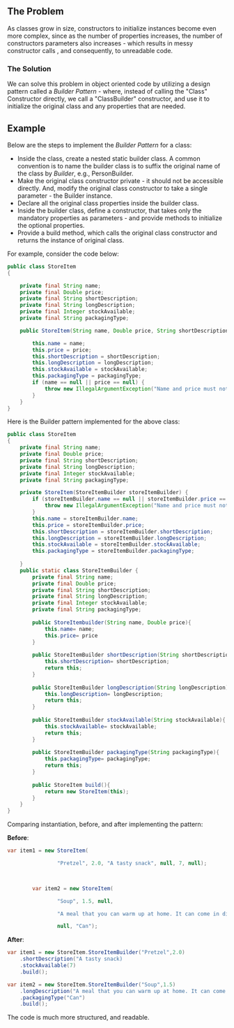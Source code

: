 ## The Problem

As classes grow in size, constructors to initialize instances become even more complex, since as the number of properties increases, the number of constructors parameters also increases - which results in messy constructor calls , and consequently, to unreadable code.

### The Solution

We can solve this problem in object oriented code by utilizing a design pattern called a *Builder Pattern* - where, instead of calling the "Class" Constructor directly, we call a "ClassBuilder" constructor, and use it to initialize the original class and any properties that are needed.

## Example

Below are the steps to implement the *Builder Pattern* for a class:
- Inside the class, create a nested static builder class. A common convention is to name the builder class is to suffix the original name of the class by *Builder*, e.g., PersonBuilder.
- Make the original class constructor private - it should not be accessible directly. And, modify the original class constructor to take a single parameter - the Builder instance.
- Declare all the original class properties inside the builder class.
- Inside the builder class, define a constructor, that takes only the mandatory properties as parameters - and provide methods to initialize the optional properties.
- Provide a build method, which calls the original class constructor and returns the instance of original class.

For example, consider the code below:

```Java
public class StoreItem
{

    private final String name;
    private final Double price;
    private final String shortDescription;
    private final String longDescription;
    private final Integer stockAvailable;
    private final String packagingType;

    public StoreItem(String name, Double price, String shortDescription, String longDescription, Integer stockAvailable, String packagingType) {

        this.name = name;
        this.price = price;
        this.shortDescription = shortDescription;
        this.longDescription = longDescription;
        this.stockAvailable = stockAvailable;
        this.packagingType = packagingType;
        if (name == null || price == null) {
            throw new IllegalArgumentException("Name and price must not be null");
        }
    }
}
```

Here is the Builder pattern implemented for the above class:

```Java
public class StoreItem
{
    private final String name;
    private final Double price;
    private final String shortDescription;
    private final String longDescription;
    private final Integer stockAvailable;
    private final String packagingType;

    private StoreItem(StoreItemBuilder storeItemBuilder) {
		if (storeItemBuilder.name == null || storeItemBuilder.price == null) {
            throw new IllegalArgumentException("Name and price must not be null");
        }
        this.name = storeItemBuilder.name;
        this.price = storeItemBuilder.price;
        this.shortDescription = storeItemBuilder.shortDescription;
        this.longDescription = storeItemBuilder.longDescription;
        this.stockAvailable = storeItemBuilder.stockAvailable;
        this.packagingType = storeItemBuilder.packagingType;
        
    }
	public static class StoreItemBuilder {
		private final String name;
	    private final Double price;
	    private final String shortDescription;
	    private final String longDescription;
	    private final Integer stockAvailable;
	    private final String packagingType;
	    
	    public StoreItembuilder(String name, Double price){
		    this.name= name;
		    this.price= price
	    }
	    
	    public StoreItemBuilder shortDescription(String shortDescription){
		    this.shortDescription= shortDescription;
		    return this;
	    }
	    
	    public StoreItemBuilder longDescription(String longDescription){
		    this.longDescription= longDescription;
		    return this;
	    }
	    
	    public StoreItemBuilder stockAvailable(String stockAvailable){
		    this.stockAvailable= stockAvailable;
		    return this;
	    }
	    
	    public StoreItemBuilder packagingType(String packagingType){
		    this.packagingType= packagingType;
		    return this;
	    }
	    
	    public StoreItem build(){
			return new StoreItem(this);
	    }
	}
}
```

Comparing instantiation, before, and after implementing the pattern:

**Before**:

```Java
var item1 = new StoreItem(

                "Pretzel", 2.0, "A tasty snack", null, 7, null);

  

        var item2 = new StoreItem(

                "Soup", 1.5, null,

                "A meal that you can warm up at home. It can come in different flavours including tomato, chicken, and vegetable",

                null, "Can");
```

**After**:

```Java
var item1 = new StoreItem.StoreItemBuilder("Pretzel",2.0)
	.shortDescription("A tasty snack)
	.stockAvailable(7)
	.build();

var item2 = new StoreItem.StoreItemBuilder("Soup",1.5)
	.longDescription("A meal that you can warm up at home. It can come in different flavours including tomato, chicken, and vegetable")
	.packagingType("Can")
	.build();
```

The code is much more structured, and readable.